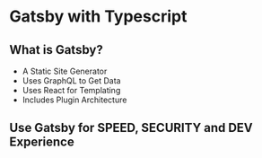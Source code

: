 # Gatsby with Typescript

## What is Gatsby?

- A Static Site Generator
- Uses GraphQL to Get Data
- Uses React for Templating
- Includes Plugin Architecture

## Use Gatsby for SPEED, SECURITY and DEV Experience
